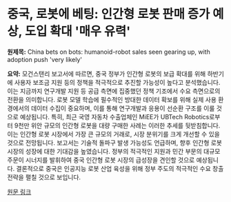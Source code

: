 # 중국, 로봇에 베팅: 인간형 로봇 판매 증가 예상, 도입 확대 '매우 유력'

**원제목:** China bets on bots: humanoid-robot sales seen gearing up, with adoption push 'very likely'

**요약:** 모건스탠리 보고서에 따르면, 중국 정부가 인간형 로봇의 보급 확대를 위해 하반기에 사용자 보조금 지원 등의 정책을 적극적으로 추진할 가능성이 높다고 분석했습니다.  이는 지금까지 연구개발 지원 등 공급 측면에 집중했던 정책 기조에서 수요 측면으로의 전환을 의미합니다.  로봇 모델 학습에 필수적인 방대한 데이터 확보를 위해 실제 사용 환경에서의 데이터 수집이 중요하며, 이를 통해 연구개발과 응용이 선순환 구조를 이룰 것으로 예상됩니다.  특히, 최근 국영 자동차 수출업체인 MiEE가 UBTech Robotics로부터 9천만 위안 규모의 인간형 로봇을 대량 구매한 사례는 이러한 추세를 뒷받침합니다.  이는 인간형 로봇 시장에서 가장 큰 규모의 거래로, 시장 분위기를 크게 개선할 수 있을 것으로 전망됩니다.  보고서는 기술적 돌파구 발생 가능성도 언급하며,  향후 인간형 로봇 시장의 성장에 대한 기대감을 높였습니다.  정부의 적극적인 지원과 민간 부문의 대규모 주문이 시너지를 발휘하여 중국 인간형 로봇 시장의 급성장을 견인할 것으로 예상됩니다.  결론적으로 중국은 인공지능 로봇 산업 육성을 위해 정부 주도의 적극적인 수요 창출 전략을 펼칠 것으로 보입니다.

[원문 링크](https://www.scmp.com/economy/china-economy/article/3319103/china-bets-bots-humanoid-robot-sales-seen-gearing-adoption-push-very-likely)
